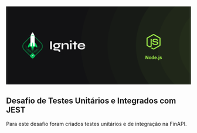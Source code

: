 <img src="https://github.com/henriqueritter/Bootcamp-Ignite-Node/blob/main/cover-node.js.png" alt="Ignite Trilha Node.js"></img>

## Desafio de Testes Unitários e Integrados com JEST

Para este desafio foram criados testes unitários e de integração na FinAPI.
